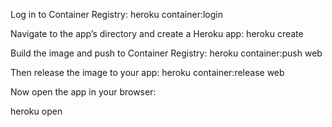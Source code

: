 Log in to Container Registry:
heroku container:login

Navigate to the app’s directory and create a Heroku app:
heroku create

Build the image and push to Container Registry:
heroku container:push web

Then release the image to your app:
heroku container:release web

Now open the app in your browser:

heroku open